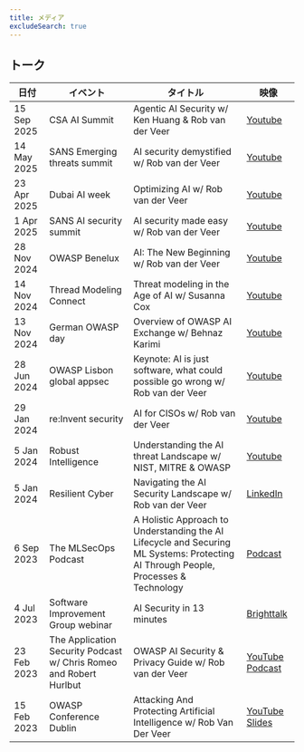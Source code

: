 ```yaml
---
title: メディア
excludeSearch: true
---
```


## トーク

| 日付 | イベント | タイトル | 映像 |
| - | - | - | - |
| 15 Sep 2025 | CSA AI Summit | Agentic AI Security w/ Ken Huang & Rob van der Veer | [Youtube](https://www.youtube.com/watch?v=_BXTx-igwPA) | 
| 14 May 2025 | SANS Emerging threats summit | AI security demystified w/ Rob van der Veer | [Youtube](https://youtu.be/P3zVhR4O7nY?si=IxZUuTeV4yRoZ6So) | 
| 23 Apr 2025 | Dubai AI week | Optimizing AI w/ Rob van der Veer | [Youtube](https://www.youtube.com/watch?v=HbtIccHgrNA) | 
| 1 Apr 2025 | SANS AI security summit | AI security made easy w/ Rob van der Veer | [Youtube](https://www.youtube.com/watch?v=iWnYSdj9rxE) | 
| 28 Nov 2024 | OWASP Benelux | AI: The New Beginning w/ Rob van der Veer | [Youtube](https://www.youtube.com/watch?v=UrzIHmecXnk) |
| 14 Nov 2024 | Thread Modeling Connect | Threat modeling in the Age of AI w/ Susanna Cox | [Youtube](https://www.youtube.com/watch?v=cTbAD9K_FqA&t=1788s) |
| 13 Nov 2024 | German OWASP day | Overview of OWASP AI Exchange w/ Behnaz Karimi | [Youtube](https://www.youtube.com/watch?v=WLIx5jMyJ_A) |
| 28 Jun 2024 | OWASP Lisbon global appsec | Keynote: AI is just software, what could possible go wrong w/ Rob van der Veer | [Youtube](https://www.youtube.com/watch?v=43cv4f--UU4) |
| 29 Jan 2024 | re:Invent security | AI for CISOs w/ Rob van der Veer | [Youtube](https://www.youtube.com/watch?v=wSSGK2HJPoo/) |
| 5 Jan 2024 | Robust Intelligence | Understanding the AI threat Landscape w/ NIST, MITRE & OWASP | [Youtube](https://www.robustintelligence.com/resource-center/ai-security-understanding-the-threat-landscape) |
| 5 Jan 2024 | Resilient Cyber | Navigating the AI Security Landscape w/ Rob van der Veer | [LinkedIn](https://www.linkedin.com/posts/robvanderveer_in-this-episode-i-sit-down-with-ai-and-software-activity-7147942906060800001-b8RO/) |
| 6 Sep 2023 | The MLSecOps Podcast | A Holistic Approach to Understanding the AI Lifecycle and Securing ML Systems: Protecting AI Through People, Processes & Technology | [Podcast](https://mlsecops.com/podcast/a-holistic-approach-to-understanding-the-ai-lifecycle-and-securing-ml-systems-protecting-ai-through-people-processes-technology) |
| 4 Jul 2023 | Software Improvement Group webinar | AI Security in 13 minutes | [Brighttalk](https://www.brighttalk.com/webcast/19697/586526) |
| 23 Feb 2023 | The Application Security Podcast w/ Chris Romeo and Robert Hurlbut | OWASP AI Security & Privacy Guide w/ Rob van der Veer | [YouTube](https://www.youtube.com/watch?v=SLdn3AwlCAk&) [Podcast](https://www.buzzsprout.com/1730684/12313155-rob-van-der-veer-owasp-ai-security-privacy-guide) |
| 15 Feb 2023 | OWASP Conference Dublin | Attacking And Protecting Artificial Intelligence w/ Rob Van Der Veer | [YouTube](https://www.youtube.com/watch?v=ABmWHnFrMqI) [Slides](https://github.com/OWASP/www-project-ai-security-and-privacy-guide/blob/main/assets/images/20230215-Rob-AIsecurity-Appsec-ForSharing.pdf?raw=true) |
